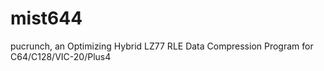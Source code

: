 # mist644
pucrunch, an Optimizing Hybrid LZ77 RLE Data Compression Program for C64/C128/VIC-20/Plus4
